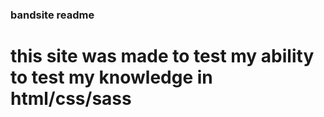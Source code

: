 ### bandsite readme 

# this site was made to test my ability to test my knowledge in html/css/sass 